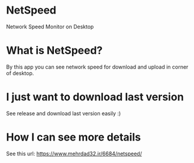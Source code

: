 # NetSpeed
Network Speed Monitor on Desktop


# What is NetSpeed?
By this app you can see network speed for download and upload in corner of desktop.


# I just want to download last version
See release and download last version easily :)


# How I can see more details
See this url: https://www.mehrdad32.ir/6684/netspeed/
